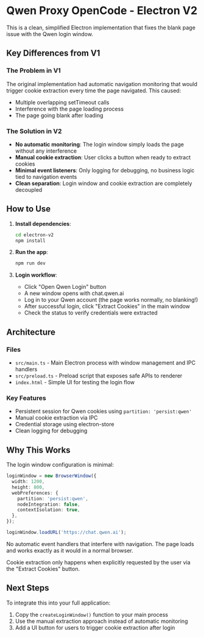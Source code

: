 # Qwen Proxy OpenCode - Electron V2

This is a clean, simplified Electron implementation that fixes the blank page issue with the Qwen login window.

## Key Differences from V1

### The Problem in V1
The original implementation had automatic navigation monitoring that would trigger cookie extraction every time the page navigated. This caused:
- Multiple overlapping setTimeout calls
- Interference with the page loading process
- The page going blank after loading

### The Solution in V2
- **No automatic monitoring**: The login window simply loads the page without any interference
- **Manual cookie extraction**: User clicks a button when ready to extract cookies
- **Minimal event listeners**: Only logging for debugging, no business logic tied to navigation events
- **Clean separation**: Login window and cookie extraction are completely decoupled

## How to Use

1. **Install dependencies**:
   ```bash
   cd electron-v2
   npm install
   ```

2. **Run the app**:
   ```bash
   npm run dev
   ```

3. **Login workflow**:
   - Click "Open Qwen Login" button
   - A new window opens with chat.qwen.ai
   - Log in to your Qwen account (the page works normally, no blanking!)
   - After successful login, click "Extract Cookies" in the main window
   - Check the status to verify credentials were extracted

## Architecture

### Files
- `src/main.ts` - Main Electron process with window management and IPC handlers
- `src/preload.ts` - Preload script that exposes safe APIs to renderer
- `index.html` - Simple UI for testing the login flow

### Key Features
- Persistent session for Qwen cookies using `partition: 'persist:qwen'`
- Manual cookie extraction via IPC
- Credential storage using electron-store
- Clean logging for debugging

## Why This Works

The login window configuration is minimal:
```typescript
loginWindow = new BrowserWindow({
  width: 1200,
  height: 800,
  webPreferences: {
    partition: 'persist:qwen',
    nodeIntegration: false,
    contextIsolation: true,
  },
});

loginWindow.loadURL('https://chat.qwen.ai');
```

No automatic event handlers that interfere with navigation. The page loads and works exactly as it would in a normal browser.

Cookie extraction only happens when explicitly requested by the user via the "Extract Cookies" button.

## Next Steps

To integrate this into your full application:
1. Copy the `createLoginWindow()` function to your main process
2. Use the manual extraction approach instead of automatic monitoring
3. Add a UI button for users to trigger cookie extraction after login
